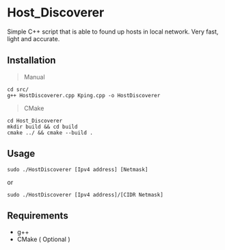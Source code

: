 # Host_Discoverer
Simple C++ script that is able to found up hosts in local network. Very fast, light and accurate.

## Installation
> Manual
```
cd src/
g++ HostDiscoverer.cpp Kping.cpp -o HostDiscoverer
```
> CMake
```
cd Host_Discoverer
mkdir build && cd build
cmake ../ && cmake --build .
```
## Usage
```
sudo ./HostDiscoverer [Ipv4 address] [Netmask]
```
or 

```
sudo ./HostDiscoverer [Ipv4 address]/[CIDR Netmask]
```
## Requirements
- g++
- CMake ( Optional )
